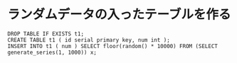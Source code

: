 ﻿# ランダムデータの入ったテーブルを作る

```clike
DROP TABLE IF EXISTS t1;
CREATE TABLE t1 ( id serial primary key, num int );
INSERT INTO t1 ( num ) SELECT floor(random() * 10000) FROM (SELECT generate_series(1, 1000)) x;
```
